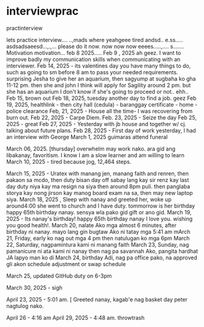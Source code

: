 # interviewprac
practinterview

lets practice interview....
..,mads where 
yeahgeee tired andsd..
e.ss.....
asdsadsaeesd...,.,...
please do it now. now now now eeees.....,....
s.......
Motivation motivation...
feb 8 2025.....
Feb 9 , 2025 ah geez. I want to improve badly my communication skills when communicating with an interviewer.
Feb 14, 2025 - its valentines day you have many things to do, such as going to sm before 8 am to pass your needed requirements. surprising Jesha to give her an aquarium, then sagyump at sugbaha ko gha 11-12 pm. then she and john I think will apply for Sagility around 2 pm. but she has an aquarium I don't know if she's going to proceed or not..
ehh..
Feb 15, brown out
Feb 18, 2025, tuesday another day to find a job. geez
Feb 19, 2025, healthlink - then city hall (cedula) - baranggay certificate - home - police clearance 
Feb, 21, 2025 - House all the time- I was recovering from burn out.
Feb 22, 2025 - Carpe Diem.
Feb. 23, 2025 - Seize the day
Feb 25, 2025 - great
Feb 27, 2025 - Yesterday with jb house and together w/ cj. talking about future plans.
Feb 28, 2025 - First day of work yesterday, I had an interview with George
March 1, 2025 guimaras attend funeral

March 06, 2025. [thursday] overwhelm may work nako. ara gid ang libakanay, favoritism. I know I am a slow learner and am willing to learn 
March 10, 2025 - tired because jog, 12,464 steps.

March 15, 2025 - Uratex with manang jen, manang faith and renren, then pakaon sa mcdo, then duty bisan day off sabay lang kay sir renz kay last day duty niya kay ma resign na siya then around 8pm puli. then panglaba storya kay nong jirson kay manog board exam na sa, then may new laptop siya.
March 18, 2025 , Sleep with nanay and greeted her, woke up around4:00 she went to church and I have duty. tommorrow is her birthday happy 65th birthday nanay. sensya wla pako gid gift or ano gid.
March 19, 2025 - Its nanay's birthday! happy 65th birthday nanay I love you. wishing you good health!.
March 20, nalate Ako mga almost 6 minutes, after birthday ni nanay. mayo lang gin bugtaw Ako ni tatay mga 5:41 am
mArch 21, Friday, early ko nag out mga 4 pm then natulugan ko mga 6pm
March 22, Saturday, nagpamintura kami ni manang faith 
March 23, Sunday, nag pamanicure ni ata kami ni nanay then nag pa savannah Ako, pangita hardhat JA lapyo man ko di
March 24, birthday Adi, nag pa office pako, na approved gli akon schedule adjustment or swap schedule

March 25, updated GitHub duty on 6-3pm


March 30, 2025 - sigh

April 23, 2025 - 5:01 am. [ Greeted nanay, kagab'e nag basket day peter nagtulog nako.

April 26 - 4:16 am
April 29, 2025 - 4:48 am. throwtrash 
